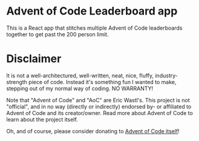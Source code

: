 # Advent of Code Leaderboard app
This is a React app that stitches multiple Advent of Code leaderboards together to get past the 200 person limit.

# Disclaimer
It is not a well-architectured, well-written, neat, nice, fluffy, industry-strength piece of code. Instead it's something fun I wanted to make, stepping out of my normal way of coding. NO WARRANTY!

Note that "Advent of Code" and "AoC" are Eric Wastl's. This project is not "official", and in no way (directly or indirectly) endorsed by- or affiliated to Advent of Code and its creator/owner. Read more about Advent of Code to learn about the project itself.

Oh, and of course, please consider donating to [Advent of Code itself](https://adventofcode.com/2018/support)!